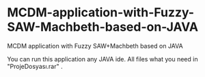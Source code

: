 # MCDM-application-with-Fuzzy-SAW-Machbeth-based-on-JAVA
MCDM application with Fuzzy SAW+Machbeth based on JAVA

You can run this application any JAVA ide. All files what you need in "ProjeDosyası.rar" .
